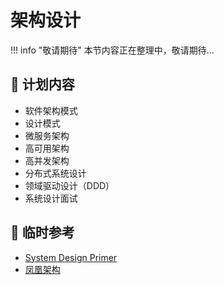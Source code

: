 # 架构设计

!!! info "敬请期待"
    本节内容正在整理中，敬请期待...

## 📖 计划内容

- 软件架构模式
- 设计模式
- 微服务架构
- 高可用架构
- 高并发架构
- 分布式系统设计
- 领域驱动设计（DDD）
- 系统设计面试

## 🔗 临时参考

- [System Design Primer](https://github.com/donnemartin/system-design-primer/blob/master/README-zh-Hans.md)
- [凤凰架构](http://icyfenix.cn/)

